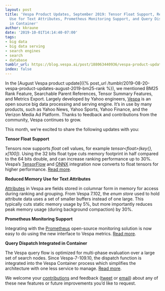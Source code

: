 ```yaml
---
layout: post
title: 'Vespa Product Updates, September 2019: Tensor Float Support, Reduced Memory
  Use for Text Attributes, Prometheus Monitoring Support, and Query Dispatch Integrated
  in Container'
author: kkraune
date: '2019-10-01T14:14:40-07:00'
tags:
- big data
- big data serving
- search engines
- search
- database
tumblr_url: https://blog.vespa.ai/post/188063440936/vespa-product-updates-september-2019-tensor
index: false
---
```

In the [August Vespa product update]({% post_url /tumblr/2019-08-20-vespa-product-updates-august-2019-bm25-rank %}), we mentioned BM25 Rank Feature, Searchable Parent References, Tensor Summary Features, and Metrics Export. Largely developed by Yahoo engineers, [Vespa](https://github.com/vespa-engine/vespa) is an open source big data processing and serving engine. It’s in use by many products, such as Yahoo News, Yahoo Sports, Yahoo Finance, and the Verizon Media Ad Platform. Thanks to feedback and contributions from the community, Vespa continues to grow.

This month, we’re excited to share the following updates with you:

**Tensor Float Support**

Tensors now supports _float_ cell values, for example _tensor\<float\>(key{}, x[100])_. Using the 32 bits float type cuts memory footprint in half compared to the 64 bits double, and can increase ranking performance up to 30%. Vespa’s [TensorFlow](https://www.tensorflow.org/) and [ONNX](https://docs.vespa.ai/en/onnx.html) integration now converts to float tensors for higher performance. [Read more](https://docs.vespa.ai/en/reference/tensor.html#tensor-type-spec).

**Reduced Memory Use for Text Attributes&nbsp;**

[Attributes](https://docs.vespa.ai/en/attributes.html) in Vespa are fields stored in columnar form in memory for access during ranking and grouping. From Vespa 7.102, the _enum store_ used to hold attribute data uses a set of smaller buffers instead of one large. This typically cuts static memory usage by 5%, but more importantly reduces peak memory usage (during background compaction) by 30%.

**Prometheus Monitoring Support**

Integrating with the [Prometheus](https://prometheus.io) open-source monitoring solution is now easy to do
using the new interface to Vespa metrics.
[Read more](https://docs.vespa.ai/en/operations/monitoring.html#pulling-into-prometheus).

**Query Dispatch Integrated in Container**

The Vespa query flow is optimized for multi-phase evaluation over a large set of search nodes. Since Vespa-7-109.10, the dispatch function is integrated into the Vespa Container process which simplifies the architecture with one less service to manage. [Read more](https://docs.vespa.ai/en/query-api.html#query-execution).

We welcome your [contributions](https://github.com/vespa-engine/vespa/blob/master/CONTRIBUTING.md) and feedback ([tweet](https://twitter.com/vespaengine) or [email](mailto:info@vespa.ai)) about any of these new features or future improvements you’d like to request.

